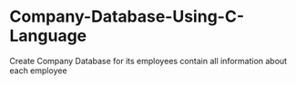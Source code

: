 # Company-Database-Using-C-Language
Create Company Database for its employees contain all information about each employee   
